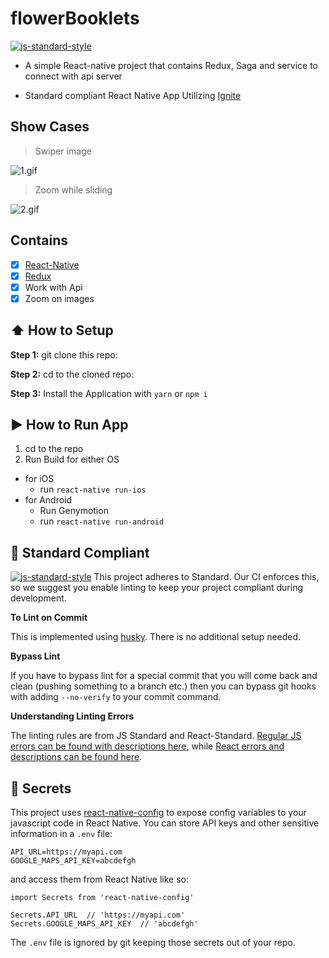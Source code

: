 #  flowerBooklets
[![js-standard-style](https://img.shields.io/badge/code%20style-standard-brightgreen.svg?style=flat)](http://standardjs.com/)

* A simple React-native project that contains Redux, Saga and service to connect with api server

* Standard compliant React Native App Utilizing [Ignite](https://github.com/infinitered/ignite)

## Show Cases

> Swiper image

![1.gif](https://github.com/Den368/flowerBooklets/blob/master/assets/anim1.gif?raw=true)

> Zoom while sliding

![2.gif](https://github.com/Den368/flowerBooklets/blob/master/assets/anim2.gif?raw=true)

## Contains

- [x] [React-Native](https://facebook.github.io/react-native/)
- [x] [Redux](https://github.com/reactjs/redux)
- [x] Work with Api
- [x] Zoom on images

## :arrow_up: How to Setup

**Step 1:** git clone this repo:

**Step 2:** cd to the cloned repo:

**Step 3:** Install the Application with `yarn` or `npm i`


## :arrow_forward: How to Run App

1. cd to the repo
2. Run Build for either OS
  * for iOS
    * run `react-native run-ios`
  * for Android
    * Run Genymotion
    * run `react-native run-android`

## :no_entry_sign: Standard Compliant

[![js-standard-style](https://cdn.rawgit.com/feross/standard/master/badge.svg)](https://github.com/feross/standard)
This project adheres to Standard.  Our CI enforces this, so we suggest you enable linting to keep your project compliant during development.

**To Lint on Commit**

This is implemented using [husky](https://github.com/typicode/husky). There is no additional setup needed.

**Bypass Lint**

If you have to bypass lint for a special commit that you will come back and clean (pushing something to a branch etc.) then you can bypass git hooks with adding `--no-verify` to your commit command.

**Understanding Linting Errors**

The linting rules are from JS Standard and React-Standard.  [Regular JS errors can be found with descriptions here](http://eslint.org/docs/rules/), while [React errors and descriptions can be found here](https://github.com/yannickcr/eslint-plugin-react).

## :closed_lock_with_key: Secrets

This project uses [react-native-config](https://github.com/luggit/react-native-config) to expose config variables to your javascript code in React Native. You can store API keys
and other sensitive information in a `.env` file:

```
API_URL=https://myapi.com
GOOGLE_MAPS_API_KEY=abcdefgh
```

and access them from React Native like so:

```
import Secrets from 'react-native-config'

Secrets.API_URL  // 'https://myapi.com'
Secrets.GOOGLE_MAPS_API_KEY  // 'abcdefgh'
```

The `.env` file is ignored by git keeping those secrets out of your repo.

